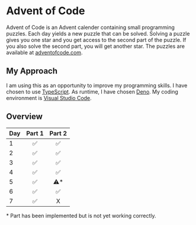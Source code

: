 # Advent of Code

Advent of Code is an Advent calender containing small programming puzzles. Each day yields a new puzzle that can be
solved. Solving a puzzle gives you one star and you get access to the second part of the puzzle. If you also solve the
second part, you will get another star. The puzzles are available at [adventofcode.com](https://adventofcode.com/).

## My Approach

I am using this as an opportunity to improve my programming skills. I have chosen to use [TypeScript](https://www.typescriptlang.org/). As runtime, I have chosen [Deno](https://deno.land/). My coding environment is [Visual Studio Code](https://code.visualstudio.com/).

## Overview

| Day | Part 1 | Part 2 |
| --- | :----: | :----: |
| 1   |   ✅   |   ✅   |
| 2   |   ✅   |   ✅   |
| 3   |   ✅   |   ✅   |
| 4   |   ✅   |   ✅   |
| 5   |   ✅   |  ⚠️\*  |
| 6   |   ✅   |   ✅   |
| 7   |   ✅   |   X    |

\* Part has been implemented but is not yet working correctly.
